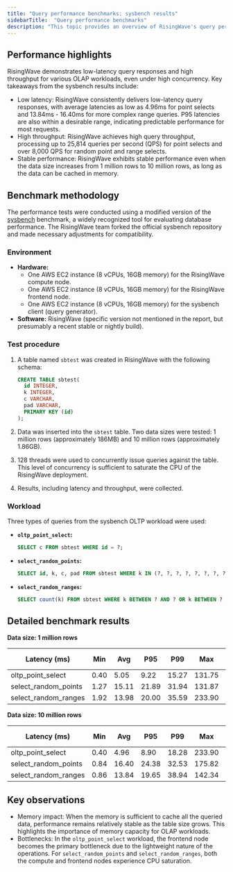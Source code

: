 ```yaml
---
title: "Query performance benchmarks: sysbench results"
sidebarTitle:  "Query performance benchmarks"
description: "This topic provides an overview of RisingWave's query performance characteristics (latency and throughput) based on the industry-standard sysbench benchmark."
---
```


## Performance highlights

RisingWave demonstrates low-latency query responses and high throughput for various OLAP workloads, even under high concurrency. Key takeaways from the sysbench results include:

- Low latency: RisingWave consistently delivers low-latency query responses, with average latencies as low as 4.96ms for point selects and 13.84ms - 16.40ms for more complex range queries. P95 latencies are also within a desirable range, indicating predictable performance for most requests.
- High throughput: RisingWave achieves high query throughput, processing up to 25,814 queries per second (QPS) for point selects and over 8,000 QPS for random point and range selects.
- Stable performance: RisingWave exhibits stable performance even when the data size increases from 1 million rows to 10 million rows, as long as the data can be cached in memory.

## Benchmark methodology

The performance tests were conducted using a modified version of the [sysbench](https://github.com/akopytov/sysbench) benchmark, a widely recognized tool for evaluating database performance. The RisingWave team forked the official sysbench repository and made necessary adjustments for compatibility.

### Environment

- **Hardware:**
    - One AWS EC2 instance (8 vCPUs, 16GB memory) for the RisingWave compute node.
    - One AWS EC2 instance (8 vCPUs, 16GB memory) for the RisingWave frontend node.
    - One AWS EC2 instance (8 vCPUs, 16GB memory) for the sysbench client (query generator).
- **Software:** RisingWave (specific version not mentioned in the report, but presumably a recent stable or nightly build).

### Test procedure

1. A table named `sbtest` was created in RisingWave with the following schema:
    
    ```sql
    CREATE TABLE sbtest(
      id INTEGER,
      k INTEGER,
      c VARCHAR,
      pad VARCHAR,
      PRIMARY KEY (id)
    );
    ```
    
2. Data was inserted into the `sbtest` table. Two data sizes were tested: 1 million rows (approximately 186MB) and 10 million rows (approximately 1.86GB).
3. 128 threads were used to concurrently issue queries against the table. This level of concurrency is sufficient to saturate the CPU of the RisingWave deployment.
4. Results, including latency and throughput, were collected.

### Workload

Three types of queries from the sysbench OLTP workload were used:

- **`oltp_point_select`:**
    
    ```sql
    SELECT c FROM sbtest WHERE id = ?;
    ```
    
- **`select_random_points`:**
    
    ```sql
    SELECT id, k, c, pad FROM sbtest WHERE k IN (?, ?, ?, ?, ?, ?, ?, ?, ?, ?);
    ```
    
- **`select_random_ranges`:**
    
    ```sql
    SELECT count(k) FROM sbtest WHERE k BETWEEN ? AND ? OR k BETWEEN ? AND ?;
    ```
    

## Detailed benchmark results

**Data size: 1 million rows**

| **Latency (ms)** | **Min** | **Avg** | **P95** | **P99** | **Max** | **Throughput (QPS)** |
| --- | --- | --- | --- | --- | --- | --- |
| oltp_point_select | 0.40 | 5.05 | 9.22 | 15.27 | 131.75 | 25,335 |
| select_random_points | 1.27 | 15.11 | 21.89 | 31.94 | 131.87 | 8,467 |
| select_random_ranges | 1.92 | 13.98 | 20.00 | 35.59 | 233.90 | 9,156 |

**Data size: 10 million rows**

| **Latency (ms)** | **Min** | **Avg** | **P95** | **P99** | **Max** | **Throughput (QPS)** |
| --- | --- | --- | --- | --- | --- | --- |
| oltp_point_select | 0.40 | 4.96 | 8.90 | 18.28 | 233.90 | 25,814 |
| select_random_points | 0.84 | 16.40 | 24.38 | 32.53 | 175.82 | 8,203 |
| select_random_ranges | 0.86 | 13.84 | 19.65 | 38.94 | 142.34 | 9,247 |

## Key observations

- Memory impact: When the memory is sufficient to cache all the queried data, performance remains relatively stable as the table size grows. This highlights the importance of memory capacity for OLAP workloads.
- Bottlenecks: In the `oltp_point_select` workload, the frontend node becomes the primary bottleneck due to the lightweight nature of the operations. For `select_random_points` and `select_random_ranges`, both the compute and frontend nodes experience CPU saturation.
